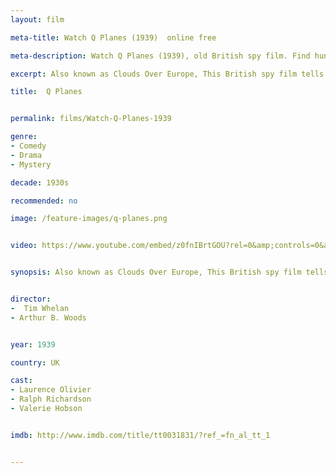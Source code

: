```yaml
---
layout: film

meta-title: Watch Q Planes (1939)  online free

meta-description: Watch Q Planes (1939), old British spy film. Find hundreds of classic public domain films at La Filmothèque .

excerpt: Also known as Clouds Over Europe, This British spy film tells the story of a British secret service man who suspects that the disappearance of a number of experimental planes is more than just a coincidence.

title:  Q Planes


permalink: films/Watch-Q-Planes-1939

genre:
- Comedy
- Drama
- Mystery

decade: 1930s

recommended: no

image: /feature-images/q-planes.png


video: https://www.youtube.com/embed/z0fnIBrtGOU?rel=0&amp;controls=0&amp;showinfo=0


synopsis: Also known as Clouds Over Europe, This British spy film tells the story of a British secret service man who suspects that the disappearance of a number of experimental planes is more than just a coincidence.


director:
-  Tim Whelan
- Arthur B. Woods


year: 1939

country: UK

cast:
- Laurence Olivier
- Ralph Richardson
- Valerie Hobson


imdb: http://www.imdb.com/title/tt0031831/?ref_=fn_al_tt_1


---
```


